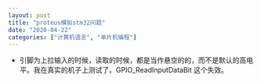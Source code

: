 ```yaml
---
layout: post
title: "proteus模拟stm32问题"
date: "2020-04-22"
categories: ["计算机语言", "单片机编程"]
---
```


- 引脚为上拉输入的时候，读取的时候，都是当作悬空的的，而不是默认的高电平。我在真实的机子上测试了。GPIO\_ReadInputDataBit 这个失效。
